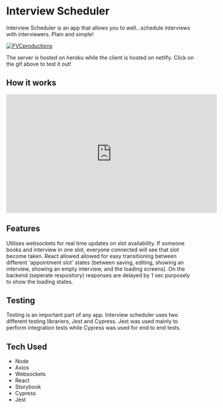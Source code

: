 # Interview Scheduler

Interview Scheduler is an app that allows you to well...schedule interviews with interviewers. Plain and simple!

<a href="https://fervent-franklin-5beb6f.netlify.app/"><img src="https://im2.ezgif.com/tmp/ezgif-2-ba2450033c7e.gif" title="FVCproductions" alt="FVCproductions"></a>

The server is hosted on heroku while the client is hosted on netlify. Click on the gif above to test it out!

## How it works

<iframe width="560" height="315" src="https://www.youtube.com/embed/xnTNLPR-mtU" frameborder="0" allow="accelerometer; autoplay; encrypted-media; gyroscope; picture-in-picture" allowfullscreen></iframe>
  
## Features

Utilises websockets for real time updates on slot availability. If someone books and interview in one slot, everyone connected will see that slot become taken. React allowed allowed for easy transitioning between different 'appointment slot' states (between saving, editing, showing an interview, showing an empty interview, and the loading screens). On the backend (seperate respository) responses are delayed by 1 sec purposely to show the loading states.

## Testing

Testing is an important part of any app. Interview scheduler uses two different testing librariers, Jest and Cypress. Jest was used mainly to perform integration tests while Cypress was used for end to end tests.

## Tech Used

- Node
- Axios
- Websockets
- React
- Storybook
- Cypress
- Jest
